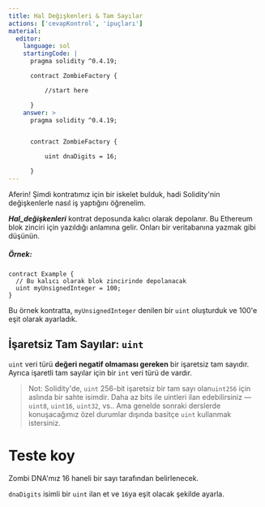 ```yaml
---
title: Hal Değişkenleri & Tam Sayılar
actions: ['cevapKontrol', 'ipuçları']
material:
  editor:
    language: sol
    startingCode: |
      pragma solidity ^0.4.19;

      contract ZombieFactory {

          //start here

      }
    answer: >
      pragma solidity ^0.4.19;


      contract ZombieFactory {

          uint dnaDigits = 16;

      }
---
```


Aferin! Şimdi kontratımız için bir iskelet bulduk, hadi Solidity'nin değişkenlerle nasıl iş yaptığını öğrenelim.

**_Hal_değişkenleri_** kontrat deposunda kalıcı olarak depolanır. Bu Ethereum blok zinciri için yazıldığı anlamına gelir. Onları bir veritabanına yazmak gibi düşünün. 

##### Örnek:
```
contract Example {
  // Bu kalıcı olarak blok zincirinde depolanacak
  uint myUnsignedInteger = 100;
}
```

Bu örnek kontratta, `myUnsignedInteger` denilen bir `uint` oluşturduk ve 100'e eşit olarak ayarladık.

## İşaretsiz Tam Sayılar: `uint`

`uint` veri türü **değeri negatif olmaması gereken** bir işaretsiz tam sayıdır. Ayrıca işaretli tam sayılar için bir `int` veri türü de vardır.

> Not: Solidity'de, `uint` 256-bit işaretsiz bir tam sayı olan`uint256` için aslında bir sahte isimdir. Daha az bits ile uintleri ilan edebilirsiniz — `uint8`, `uint16`, `uint32`, vs.. Ama genelde sonraki derslerde konuşacağımız özel durumlar dışında basitçe `uint` kullanmak istersiniz.

# Teste koy

Zombi DNA'mız 16 haneli bir sayı tarafından belirlenecek.

`dnaDigits` isimli bir `uint` ilan et ve `16`ya eşit olacak şekilde ayarla.
